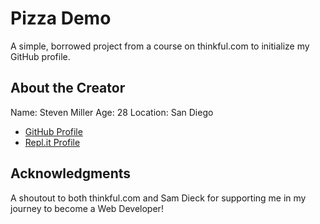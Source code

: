 # Pizza Demo

A simple, borrowed project from a course on thinkful.com to initialize my GitHub profile.

## About the Creator

Name: Steven Miller
Age: 28
Location: San Diego
- [GitHub Profile](https://github.com/StevenMiller4)
- [Repl.it Profile](https://repl.it/@StevenMiller4)

## Acknowledgments

A shoutout to both thinkful.com and Sam Dieck for supporting me in my journey to become a Web Developer!

